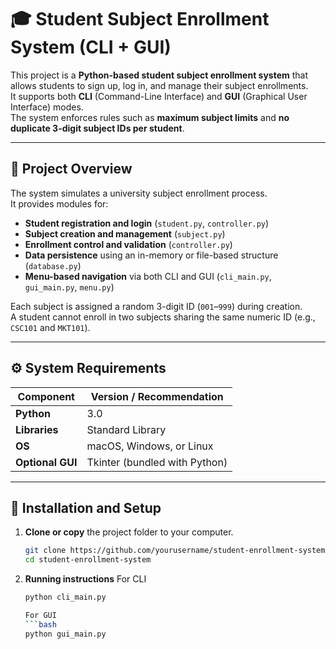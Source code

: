 # 🎓 Student Subject Enrollment System (CLI + GUI)

This project is a **Python-based student subject enrollment system** that allows students to sign up, log in, and manage their subject enrollments.  
It supports both **CLI** (Command-Line Interface) and **GUI** (Graphical User Interface) modes.  
The system enforces rules such as **maximum subject limits** and **no duplicate 3-digit subject IDs per student**.

---

## 📘 Project Overview

The system simulates a university subject enrollment process.  
It provides modules for:
- **Student registration and login** (`student.py`, `controller.py`)
- **Subject creation and management** (`subject.py`)
- **Enrollment control and validation** (`controller.py`)
- **Data persistence** using an in-memory or file-based structure (`database.py`)
- **Menu-based navigation** via both CLI and GUI (`cli_main.py`, `gui_main.py`, `menu.py`)

Each subject is assigned a random 3-digit ID (`001`–`999`) during creation.  
A student cannot enroll in two subjects sharing the same numeric ID (e.g., `CSC101` and `MKT101`).

---

## ⚙️ System Requirements

| Component | Version / Recommendation |
|------------|--------------------------|
| **Python** | 3.0 |
| **Libraries** | Standard Library |
| **OS** | macOS, Windows, or Linux |
| **Optional GUI** | Tkinter (bundled with Python) |

---

## 🧩 Installation and Setup

1. **Clone or copy** the project folder to your computer.

   ```bash
   git clone https://github.com/yourusername/student-enrollment-system.git
   cd student-enrollment-system
2. **Running instructions**
   For CLI
   ```bash
   python cli_main.py

   For GUI
   ```bash
   python gui_main.py
